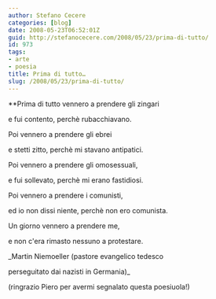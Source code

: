 ```yaml
---
author: Stefano Cecere
categories: [blog]
date: 2008-05-23T06:52:01Z
guid: http://stefanocecere.com/2008/05/23/prima-di-tutto/
id: 973
tags:
- arte
- poesia
title: Prima di tutto…
slug: /2008/05/23/prima-di-tutto/
---
```


**Prima di tutto vennero a prendere gli zingari
  
e fui contento, perchè rubacchiavano.</p> 

Poi vennero a prendere gli ebrei
  
e stetti zitto, perchè mi stavano antipatici.

Poi vennero a prendere gli omosessuali,
  
e fui sollevato, perchè mi erano fastidiosi.

Poi vennero a prendere i comunisti,
  
ed io non dissi niente, perchè non ero comunista.

Un giorno vennero a prendere me,
  
e non c'era rimasto nessuno a protestare.</strong>

_Martin Niemoeller (pastore evangelico tedesco
  
perseguitato dai nazisti in Germania)_ 

(ringrazio Piero per avermi segnalato questa poesiuola!)